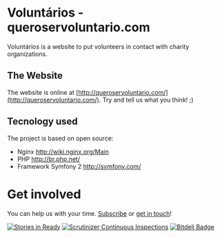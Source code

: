 # Voluntários - queroservoluntario.com
Voluntários is a website to put volunteers in contact with charity organizations.

## The Website
The website is online at [http://queroservoluntario.com/](http://queroservoluntario.com/).
Try and tell us what you think! ;)

## Tecnology used
The project is based on open source:
- Nginx <http://wiki.nginx.org/Main>
- PHP <http://br.php.net/>
- Framework Symfony 2 <http://symfony.com/>

# Get involved
You can help us with your time. [Subscribe](http://queroservoluntario.com/voluntarios/cadastrar) or [get in touch](http://queroservoluntario.com/contato)!


[![Stories in Ready](https://badge.waffle.io/EHER/voluntarios.png)](http://waffle.io/EHER/voluntarios)
[![Scrutinizer Continuous Inspections](https://scrutinizer-ci.com/g/EHER/voluntarios/badges/general.png?s=a0c22b6cb87b2432ac1410e0e5a13055a181d2e8)](https://scrutinizer-ci.com/g/EHER/voluntarios/)
[![Bitdeli Badge](https://d2weczhvl823v0.cloudfront.net/EHER/voluntarios/trend.png)](https://bitdeli.com/free "Bitdeli Badge")

